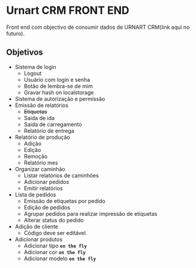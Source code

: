 # Urnart CRM FRONT END

Front end com objectivo de consumir dados de URNART CRM(link aqui no futuro).

## Objetivos
* Sistema de login
    * Logout
    * Usuário com login e senha
    * Botão de lembra-se de mim
    * Gravar hash on localstorage
* Sistema de autorização e permissão
* Emissão de relatórios
    * ~~Etiquetas~~
    * Saida de ida
    * Saida de carregamento
    * Relatório de entrega
* Relatório de produção
    * Adição
    * Edição
    * Remoção
    * Relatório mes
* Organizar caminhão
    * Listar relatórios de caminhões
    * Adicionar pedidos
    * Emitir relatórios
* Lista de pedidos
    * Emissão de etiquetas por pedido
    * Edição de pedidos
    * Agrupar pedidos para realizar impressão de etiquetas
    * Alterar status do pedido
* Adição de cliente
    * Código deve ser editável.
* Adicionar produtos
    * Adicionar tipo **`on the fly`**
    * Adicionar cor **`on the fly`**
    * Adicionar modelo **`on the fly`**